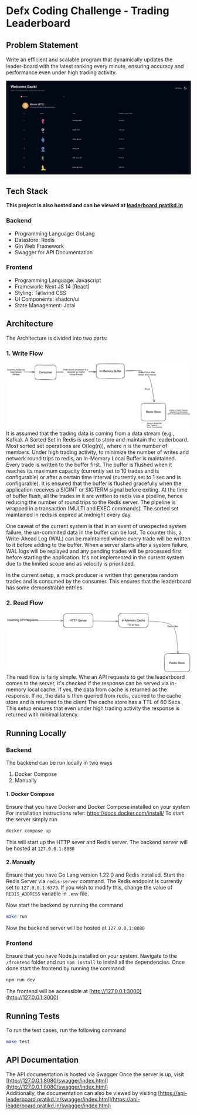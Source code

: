 # Defx Coding Challenge - Trading Leaderboard
## Problem Statement
Write an eﬀicient and scalable program that dynamically updates the leader-board with the latest ranking every minute, 
ensuring accuracy and performance even under high trading activity.

<p align=center>
    <img src="docs/screenshot.png"  width="700">
</p>

## Tech Stack

**This project is also hosted and can be viewed at [leaderboard.pratikd.in](https://leaderboard.pratikd.in)**

### Backend
- Programming Language: GoLang
- Datastore: Redis
- Gin Web Framework
- Swagger for API Documentation
### Frontend
 - Programming Language: Javascript
 - Framework: Next JS 14 (React)
 - Styling: Tailwind CSS
 - UI Components: shadcn/ui
 - State Management: Jotai
## Architecture
The Architecture is divided into two parts:
### 1. Write Flow
![Write Flow](docs/write-flow.png "Write FLow")
It is assumed that the trading data is coming from a data stream (e.g., Kafka).
A Sorted Set in Redis is used to store and 
maintain the leaderboard.
Most sorted set operations are O(log(n)), where n is the number of members.
Under high trading 
activity, to minimize the number of writes and network round trips to redis, an In-Memory Local Buffer is maintained.
Every trade is written to the buffer first.
The buffer is flushed when it reaches its maximum capacity (currently set to 10 trades and is configurable) or after a 
certain time interval (currently set to 1 sec and is configurable).
It is ensured
that the buffer is flushed gracefully when the application receives a SIGINT or SIGTERM signal before exiting. 
At the time of buffer flush,
all the trades in it are written to redis via a pipeline, hence reducing the number of round trips to the Redis server. 
The pipeline is wrapped in a transaction (MULTI and EXEC commands).
The sorted set maintained in redis is expired at midnight every day.  

One caveat of the current system is that in an event of unexpected system failure,
the un-commited data in the buffer can be lost.
To counter this, a Write-Ahead Log (WAL) can be maintained where every trade will be written to it before adding to
the buffer.
When a server starts after a system failure, WAL logs will be replayed and any pending trades will be processed first
before starting the application.
It's not implemented in the current system due to the limited scope and as velocity is 
prioritized.

In the current setup, a mock producer is written that generates random trades and is consumed by the 
consumer.
This ensures that the leaderboard has some demonstrable entries.

### 2. Read Flow
![Read Flow](docs/read-flow.png "Read FLow")
The read flow is fairly simple.
Whe an API requests to get the leaderboard comes to the server, it's checked if the response
can be served via in-memory local cache.
If yes, the data from cache is returned as the response.
If no, the data is then queried from redis, cached to the cache store and is returned to the client
The cache store has a TTL of 60 Secs.
This setup ensures that even under high trading activity the response is returned with minimal latency.

## Running Locally
### Backend
The backend can be run locally in two ways
1. Docker Compose
2. Manually

#### 1. Docker Compose
Ensure that you have Docker and Docker Compose installed on your system For installation instructions refer:
https://docs.docker.com/install/
To start the server simply run 
```sh
docker compose up
```
This will start up the HTTP sever and Redis server. The backend server will be hosted at `127.0.0.1:8080 `

#### 2. Manually
Ensure that you have Go Lang version 1.22.0 and Redis installed. Start the Redis Server via ``redis-server`` command.
The Redis endpoint is currently set to `127.0.0.1:6379`. If you wish to modify this, change the value of `REDIS_ADDRESS` 
variable in `.env` file.  

Now start the backend by running the command
```sh
make run
```
Now the backend server will be hosted at `127.0.0.1:8080`

### Frontend
Ensure that you have Node.js installed on your system. Navigate to the `/frontend` folder and run `npm install` to install all the 
dependencies. Once done start the frontend by running the command:
```sh
npm run dev
```
The frontend will be accessible at [http://127.0.0.1:3000](http://127.0.0.1:3000) 
## Running Tests
To run the test cases, run the following command
```sh
make test
```
## API Documentation
The API documentation is hosted via Swagger
Once the server is up, visit [http://127.0.0.1:8080/swagger/index.html](http://127.0.0.1:8080/swagger/index.html)  
Additionally, the documentation can also be viewed by visiting [https://api-leaderboard.pratikd.in/swagger/index.html](https://api-leaderboard.pratikd.in/swagger/index.html)